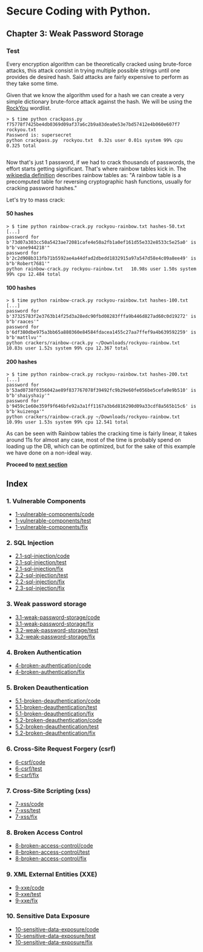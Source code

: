 # Secure Coding with Python.

## Chapter 3: Weak Password Storage
### Test
Every encryption algorithm can be theoretically cracked using brute-force attacks, this attack consist in trying multiple possible strings until one provides de desired hash. Said attacks are fairly expensive to perform as they take some time.

Given that we know the algorithm used for a hash we can create a very simple dictionary brute-force attack against the hash. We will be using the [RockYou](https://github.com/brannondorsey/naive-hashcat/releases/download/data/rockyou.txt) wordlist.

```text
> $ time python crackpass.py f75778f7425be4db0369d09af37a6c2b9a83dea0e53e7bd57412e4b060e607f7 rockyou.txt
Password is: supersecret
python crackpass.py  rockyou.txt  0.32s user 0.01s system 99% cpu 0.325 total
                                             
```

Now that's just 1 password, if we had to crack thousands of passwords, the effort starts getting significant. That's where rainbow tables kick in.
The [wikipedia definition](https://en.wikipedia.org/wiki/Rainbow_table) describes rainbow tables as: "A rainbow table is a precomputed table for reversing cryptographic hash functions, usually for cracking password hashes."

Let's try to mass crack:
#### 50 hashes
```text
> $ time python rainbow-crack.py rockyou-rainbow.txt hashes-50.txt
[...]
password for b'73d07a303cc50a5423ae72081cafe4e50a2fb1a0ef161d55e332e8533c5e25a0' is b"b'vane944218'"
password for b'2c2d908b313fb71b5592ae4a44dfad2dbedd1832915a97a547d58e4c09a8ee49' is b"b'Robert7681'"
python rainbow-crack.py rockyou-rainbow.txt   10.98s user 1.50s system 99% cpu 12.484 total
```

#### 100 hashes
```text
> $ time python rainbow-crack.py rockyou-rainbow.txt hashes-100.txt
[...]
password for b'37325783f2e3763b14f25d3a28edc90fbd08283fffa9b446d827ad60c0d19272' is b"b'raaces'"
password for b'6df380dbe975a3bb65a880360e84584fdacea1455c27aa7ffef9a4b639592259' is b"b'mattlvu'"
python crackers/rainbow-crack.py ~/Downloads/rockyou-rainbow.txt   10.83s user 1.52s system 99% cpu 12.367 total
```

#### 200 hashes
```text
> $ time python rainbow-crack.py rockyou-rainbow.txt hashes-200.txt
[...]
password for b'53ad0738f0356042ae89f837767078f39492fc9b29e60fe056be5cefa9e9b510' is b"b'shaiyshaiy'"
password for b'9459c1e60e359f9f646bfe92a3a1ff1167a3b6d816290d09a33cdf8a565b15c6' is b"b'kuizenga'"
python crackers/rainbow-crack.py ~/Downloads/rockyou-rainbow.txt   10.99s user 1.53s system 99% cpu 12.541 total
```

As can be seen with Rainbow tables the cracking time is fairly linear, it takes around 11s for almost any case, most of the time is probably spend on loading up the DB, which can be optimized, but for the sake of this example we have done on a non-ideal way.

**Proceed to [next section](https://github.com/nxvl/secure-coding-with-python/tree/3.2-weak-password-storage/fix)**

## Index
### 1. Vulnerable Components
* [1-vulnerable-components/code](https://github.com/nxvl/secure-coding-with-python/tree/1-vulnerable-components/code) 
* [1-vulnerable-components/test](https://github.com/nxvl/secure-coding-with-python/tree/1-vulnerable-components/test)
* [1-vulnerable-components/fix](https://github.com/nxvl/secure-coding-with-python/tree/1-vulnerable-components/fix)

### 2. SQL Injection
* [2.1-sql-injection/code](https://github.com/nxvl/secure-coding-with-python/tree/2.1-sql-injection/code) 
* [2.1-sql-injection/test](https://github.com/nxvl/secure-coding-with-python/tree/2.1-sql-injection/test)
* [2.1-sql-injection/fix](https://github.com/nxvl/secure-coding-with-python/tree/2.1-sql-injection/fix)
* [2.2-sql-injection/test](https://github.com/nxvl/secure-coding-with-python/tree/2.2-sql-injection/test)
* [2.2-sql-injection/fix](https://github.com/nxvl/secure-coding-with-python/tree/2.2-sql-injection/fix)
* [2.3-sql-injection/fix](https://github.com/nxvl/secure-coding-with-python/tree/2.3-sql-injection/fix)

### 3. Weak password storage
* [3.1-weak-password-storage/code](https://github.com/nxvl/secure-coding-with-python/tree/3.1-weak-password-storage/code) 
* [3.1-weak-password-storage/fix](https://github.com/nxvl/secure-coding-with-python/tree/3.1-weak-password-storage/fix)
* [3.2-weak-password-storage/test](https://github.com/nxvl/secure-coding-with-python/tree/3.2-weak-password-storage/test)
* [3.2-weak-password-storage/fix](https://github.com/nxvl/secure-coding-with-python/tree/3.2-weak-password-storage/fix)

### 4. Broken Authentication
* [4-broken-authentication/code](https://github.com/nxvl/secure-coding-with-python/tree/4-broken-authentication/code) 
* [4-broken-authentication/fix](https://github.com/nxvl/secure-coding-with-python/tree/4-broken-authentication/fix)

### 5. Broken Deauthentication
* [5.1-broken-deauthentication/code](https://github.com/nxvl/secure-coding-with-python/tree/5.1-broken-deauthentication/code) 
* [5.1-broken-deauthentication/test](https://github.com/nxvl/secure-coding-with-python/tree/5.1-broken-deauthentication/test)
* [5.1-broken-deauthentication/fix](https://github.com/nxvl/secure-coding-with-python/tree/5.1-broken-deauthentication/fix)
* [5.2-broken-deauthentication/code](https://github.com/nxvl/secure-coding-with-python/tree/5.2-broken-deauthentication/code) 
* [5.2-broken-deauthentication/test](https://github.com/nxvl/secure-coding-with-python/tree/5.2-broken-deauthentication/test)
* [5.2-broken-deauthentication/fix](https://github.com/nxvl/secure-coding-with-python/tree/5.2-broken-deauthentication/fix)

### 6. Cross-Site Request Forgery (csrf)
* [6-csrf/code](https://github.com/nxvl/secure-coding-with-python/tree/6-csrf/code) 
* [6-csrf/test](https://github.com/nxvl/secure-coding-with-python/tree/6-csrf/test)
* [6-csrf/fix](https://github.com/nxvl/secure-coding-with-python/tree/6-csrf/fix)

### 7. Cross-Site Scripting (xss)
* [7-xss/code](https://github.com/nxvl/secure-coding-with-python/tree/7-xss/code) 
* [7-xss/test](https://github.com/nxvl/secure-coding-with-python/tree/7-xss/test)
* [7-xss/fix](https://github.com/nxvl/secure-coding-with-python/tree/7-xss/fix)

### 8. Broken Access Control
* [8-broken-access-control/code](https://github.com/nxvl/secure-coding-with-python/tree/8-broken-access-control/code) 
* [8-broken-access-control/test](https://github.com/nxvl/secure-coding-with-python/tree/8-broken-access-control/test)
* [8-broken-access-control/fix](https://github.com/nxvl/secure-coding-with-python/tree/8-broken-access-control/fix)

### 9. XML External Entities (XXE)
* [9-xxe/code](https://github.com/nxvl/secure-coding-with-python/tree/9-xxe/code) 
* [9-xxe/test](https://github.com/nxvl/secure-coding-with-python/tree/9-xxe/test)
* [9-xxe/fix](https://github.com/nxvl/secure-coding-with-python/tree/9-xxe/fix)

### 10. Sensitive Data Exposure
* [10-sensitive-data-exposure/code](https://github.com/nxvl/secure-coding-with-python/tree/10-sensitive-data-exposure/code) 
* [10-sensitive-data-exposure/test](https://github.com/nxvl/secure-coding-with-python/tree/10-sensitive-data-exposure/test)
* [10-sensitive-data-exposure/fix](https://github.com/nxvl/secure-coding-with-python/tree/10-sensitive-data-exposure/fix)
